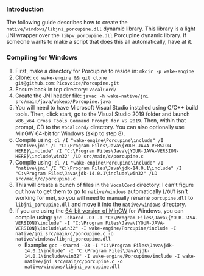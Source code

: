 ### Introduction
The following guide describes how to create the ```native/windows/libjni_porcupine.dll``` dynamic library. This library is a light JNI
wrapper over the ```libpv_porcupine.dll``` Porcupine dynamic library. If someone wants to make a script that does this all automatically, have at it.

### Compiling for Windows
1) First, make a directory for Porcupine to reside in: ```mkdir -p wake-engine```
2) Clone: ```cd wake-engine && git clone git@github.com:Picovoice/Porcupine.git```
2) Ensure back in top directory: ```VocalCord/```
3) Create the JNI header file: ```javac -h wake-native/jni src/main/java/wakeup/Porcupine.java```
4) You will need to have Microsoft Visual Studio installed using C/C++ build tools. Then, click start, go to the Visual Studio 2019 folder and
launch ```x86_x64 Cross Tools Command Prompt for VS 2019```. Then, within that prompt, CD to the ```VocalCord/``` directory. You can also optionally use MinGW 64-bit for Windows (skip to step 8).
5) Compile using: ```cl /I "wake-engine\Porcupine\include" /I "native\jni" /I "C:\Program Files\Java\{YOUR-JAVA-VERSION-HERE}\include" /I "C:\Program Files\Java\{YOUR-JAVA-VERSION-HERE}\include\win32" /LD src/main/c/porcupine.c```
6) Compile using: ```cl /I "wake-engine\Porcupine\include" /I "native\jni" /I "C:\Program Files\Java\jdk-14.0.1\include" /I "C:\Program Files\Java\jdk-14.0.1\include\win32" /LD src/main/c/porcupine.c```
7) This will create a bunch of files in the ```VocalCord``` directory. I can't figure out how to get them to go to ```native/windows``` automatically (```/OUT``` isn't working for me),
so you will need to manually rename ```porcupine.dll``` to ```libjni_porcupine.dll``` and move it into the ```native/windows``` directory.
8) If you are using the [64-bit version of MinGW](http://mingw-w64.org/doku.php/download/mingw-builds) for Windows, you can compile using: ```gcc -shared -O3 -I "C:\Program Files\Java\{YOUR-JAVA-VERSION}\include" -I "C:\Program Files\Java\{YOUR-JAVA-VERSION}\include\win32" -I wake-engine/Porcupine/include -I native/jni src/main/c/porcupine.c -o native/windows/libjni_porcupine.dll```
    - Example: ```gcc -shared -O3 -I "C:\Program Files\Java\jdk-14.0.1\include" -I "C:\Program Files\Java\jdk-14.0.1\include\win32" -I wake-engine/Porcupine/include -I wake-native/jni src/main/c/porcupine.c -o native/windows/libjni_porcupine.dll``` 